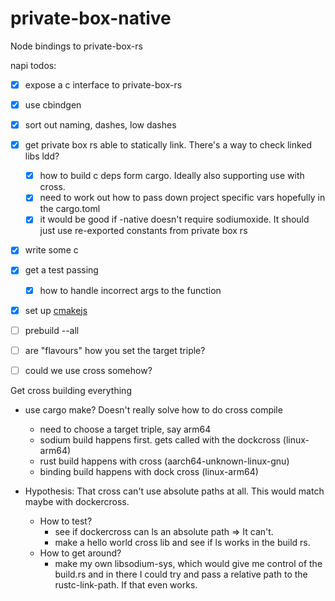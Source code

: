 # private-box-native

Node bindings to private-box-rs

napi todos:
 - [x] expose a c interface to private-box-rs
 - [x] use cbindgen
 - [x] sort out naming, dashes, low dashes
 - [x] get private box rs able to statically link. There's a way to check linked libs ldd?
   - [x] how to build c deps form cargo. Ideally also supporting use with cross.
   - [x] need to work out how to pass down project specific vars hopefully in the cargo.toml
   - [x] it would be good if -native doesn't require sodiumoxide. It should just use re-exported constants from private box rs

 - [x] write some c
 - [x] get a test passing
 
   - [x] how to handle incorrect args to the function
 - [x] set up [cmakejs](https://stackoverflow.com/questions/31162438/how-can-i-build-rust-code-with-a-c-qt-cmake-project)
 - [ ] prebuild --all 
  - [ ] are "flavours" how you set the target triple?
 - [ ] could we use cross somehow? 

Get cross building everything

- use cargo make? Doesn't really solve how to do cross compile
  - need to choose a target triple, say arm64
  - sodium build happens first. gets called with the dockcross (linux-arm64)
  - rust build happens with cross (aarch64-unknown-linux-gnu)
  - binding build happens with dock cross (linux-arm64)

- Hypothesis: That cross can't use absolute paths at all. This would match maybe with dockercross.
  - How to test? 
    - see if dockercross can ls an absolute path => It can't.
    - make a hello world cross lib and see if ls works in the build rs.
  - How to get around?
    - make my own libsodium-sys, which would give me control of the build.rs and in there I could try and pass a relative path to the rustc-link-path. If that even works.
  




